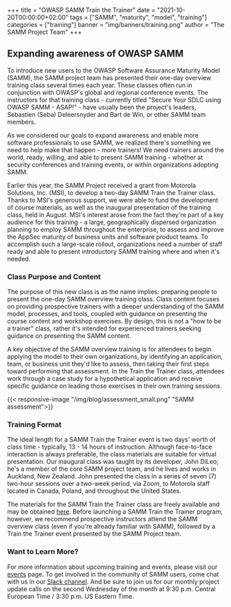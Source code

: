+++
title = "OWASP SAMM Train the Trainer"
date = "2021-10-20T00:00:00+02:00"
tags = ["SAMM", "maturity", "model", "training"]
categories = ["training"]
banner = "img/banners/training.png"
author = "The SAMM Project Team"
+++

## Expanding awareness of OWASP SAMM

To introduce new users to the OWASP Software Assurance Maturity Model (SAMM), the SAMM project team has presented their one-day overview training class several times each year. These classes often run in conjunction with OWASP's global and regional conference events. The instructors for that training class - currently titled "Secure Your SDLC using OWASP SAMM - ASAP!" - have usually been the project's leaders, Sebastien (Seba) Deleersnyder and Bart de Win, or other SAMM team members. 
 
As we considered our goals to expand awareness and enable more software professionals to use SAMM, we realized there's something we need to help make that happen - more trainers! We need trainers around the world, ready, willing, and able to present SAMM training - whether at security conferences and training events, or within organizations adopting SAMM.
 
Earlier this year, the SAMM Project received a grant from Motorola Solutions, Inc. (MSI), to develop a two-day SAMM Train the Trainer class. Thanks to MSI's generous support, we were able to fund the development of course materials, as well as the inaugural presentation of the training class, held in August. MSI's interest arose from the fact they're part of a key audience for this training - a large, geographically dispersed organization planning to employ SAMM throughout the enterprise, to assess and improve the AppSec maturity of business units and software product teams. To accomplish such a large-scale rollout, organizations need a number of staff ready and able to present introductory SAMM training where and when it's needed.
 
### Class Purpose and Content
 
The purpose of this new class is as the name implies: preparing people to present the one-day SAMM overview training class. Class content focuses on providing prospective trainers with a deeper understanding of the SAMM model, processes, and tools, coupled with guidance on presenting the course content and workshop exercises. By design, this is not a "how to be a trainer" class, rather it's intended for experienced trainers seeking guidance on presenting the SAMM content.
 
A key objective of the SAMM overview training is for attendees to begin applying the model to their own organizations, by identifying an application, team, or business unit they'd like to assess, then taking their first steps toward performing that assessment. In the Train the Trainer class, attendees work through a case study for a hypothetical application and receive specific guidance on leading those exercises in their own training sessions.

{{< responsive-image  "/img/blog/assessment_small.png" "SAMM assessment">}}
 
### Training Format
 
The ideal length for a SAMM Train the Trainer event is two days' worth of class time - typically, 13 - 14 hours of instruction. Although face-to-face interaction is always preferable, the class materials are suitable for virtual presentation. Our inaugural class was taught by its developer, John DiLeo; he's a member of the core SAMM project team, and he lives and works in Auckland, New Zealand. John presented the class in a series of seven (7) two-hour sessions over a two-week period, via Zoom, to Motorola staff located in Canada, Poland, and throughout the United States. 
 
The materials for the SAMM Train the Trainer class are freely available and may be obtained [here](). Before launching a SAMM Train the Trainer program, however, we recommend prospective instructors attend the SAMM overview class (even if you're already familiar with SAMM), followed by a Train the Trainer event presented by the SAMM Project team. 
 
### Want to Learn More?
 
For more information about upcoming training and events, please visit our [events](/events) page. To get involved in the community of SAMM users, come chat with us in our [Slack channel](https://owasp.slack.com/messages/C0VF1EJGH). And be sure to join us for our monthly project update calls on the second Wednesday of the month at 9:30 p.m. Central European Time / 3:30 p.m. US Eastern Time.

